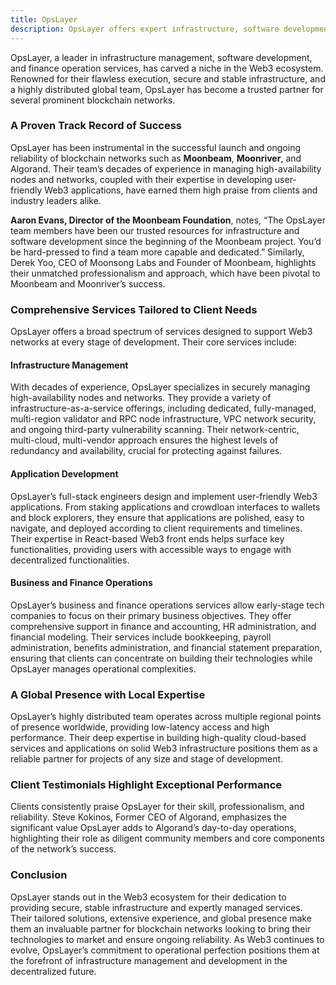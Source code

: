 ```yaml
---
title: OpsLayer
description: OpsLayer offers expert infrastructure, software development, and finance operations for secure, reliable Web3 networks. Trusted by Moonbeam.
---
```


OpsLayer, a leader in infrastructure management, software development, and finance operation services, has carved a niche in the Web3 ecosystem. Renowned for their flawless execution, secure and stable infrastructure, and a highly distributed global team, OpsLayer has become a trusted partner for several prominent blockchain networks.

### A Proven Track Record of Success
OpsLayer has been instrumental in the successful launch and ongoing reliability of blockchain networks such as **Moonbeam**, **Moonriver**, and Algorand. Their team’s decades of experience in managing high-availability nodes and networks, coupled with their expertise in developing user-friendly Web3 applications, have earned them high praise from clients and industry leaders alike.

**Aaron Evans, Director of the Moonbeam Foundation**, notes, “The OpsLayer team members have been our trusted resources for infrastructure and software development since the beginning of the Moonbeam project. You’d be hard-pressed to find a team more capable and dedicated.” Similarly, Derek Yoo, CEO of Moonsong Labs and Founder of Moonbeam, highlights their unmatched professionalism and approach, which have been pivotal to Moonbeam and Moonriver’s success.

### Comprehensive Services Tailored to Client Needs
OpsLayer offers a broad spectrum of services designed to support Web3 networks at every stage of development. Their core services include:

#### Infrastructure Management
With decades of experience, OpsLayer specializes in securely managing high-availability nodes and networks. They provide a variety of infrastructure-as-a-service offerings, including dedicated, fully-managed, multi-region validator and RPC node infrastructure, VPC network security, and ongoing third-party vulnerability scanning. Their network-centric, multi-cloud, multi-vendor approach ensures the highest levels of redundancy and availability, crucial for protecting against failures.

#### Application Development
OpsLayer’s full-stack engineers design and implement user-friendly Web3 applications. From staking applications and crowdloan interfaces to wallets and block explorers, they ensure that applications are polished, easy to navigate, and deployed according to client requirements and timelines. Their expertise in React-based Web3 front ends helps surface key functionalities, providing users with accessible ways to engage with decentralized functionalities.

#### Business and Finance Operations
OpsLayer’s business and finance operations services allow early-stage tech companies to focus on their primary business objectives. They offer comprehensive support in finance and accounting, HR administration, and financial modeling. Their services include bookkeeping, payroll administration, benefits administration, and financial statement preparation, ensuring that clients can concentrate on building their technologies while OpsLayer manages operational complexities.

### A Global Presence with Local Expertise
OpsLayer’s highly distributed team operates across multiple regional points of presence worldwide, providing low-latency access and high performance. Their deep expertise in building high-quality cloud-based services and applications on solid Web3 infrastructure positions them as a reliable partner for projects of any size and stage of development.

### Client Testimonials Highlight Exceptional Performance
Clients consistently praise OpsLayer for their skill, professionalism, and reliability. Steve Kokinos, Former CEO of Algorand, emphasizes the significant value OpsLayer adds to Algorand’s day-to-day operations, highlighting their role as diligent community members and core components of the network’s success.

### Conclusion
OpsLayer stands out in the Web3 ecosystem for their dedication to providing secure, stable infrastructure and expertly managed services. Their tailored solutions, extensive experience, and global presence make them an invaluable partner for blockchain networks looking to bring their technologies to market and ensure ongoing reliability. As Web3 continues to evolve, OpsLayer’s commitment to operational perfection positions them at the forefront of infrastructure management and development in the decentralized future.
